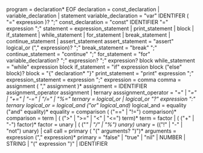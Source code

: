 program              = declaration* EOF
declaration          = const_declaration | variable_declaration | statement
variable_declaration = "var" IDENTIFER ( "=" expression )? ";"
const_declaration    = "const" IDENTIFIER "=" expression ";"
statement            = expression_statement
                      | print_statement
                      | block
                      | if_statement
                      | while_statement
                      | for_statement
                      | break_statement
                      | continue_statement
                      | assert_statement
assert_statement     = "assert" logical_or ("," expression)? ";"
break_statement      = "break" ";"
continue_statement   = "continue" ";"
for_statement        = "for" variable_declaration? ";" 
                             expression? ";"
                             expression? 
                             block
while_statement      = "while" expression block
if_statement         = "if" expression block ("else" block)? 
block                = "{" declaration* "}"
print_statement      = "print" expression ";"
expression_statement = expression ";"
expression           = comma
comma                = assignment ( "," assignment )*
assignment           = IDENTIFIER assignment_operator assignment | ternary
asssignment_operator = "=" | "*=" | "+=" | "-=" | "/=" | "%="
ternary              = logical_or | logical_or "?" expression ":" ternary
logical_or           = logical_and ("or" logical_and)*
logical_and          = equality ("and" equality)*
equality             = comparison ( ("==" | "!=") comparison)*
comparison           = term | ( (">" | ">=" | "<" | "<=") term)*
term                 = factor | ( ("+" | "-") factor)*
factor               = unary | ( ("*" | "/" | "%") unary)*
unary                = (("!" | "-" | "not") unary) | call
call                 = primary ( "(" arguments? ")")*
arguments            = expression ("," expression)*
primary              = "false" | "true" | "nil"
                      | NUMBER | STRING | "(" expression ")"
                      | IDENTIFIER
